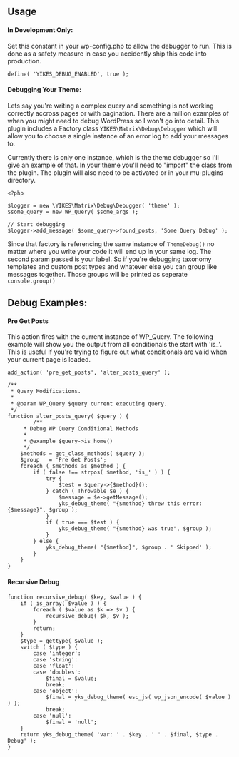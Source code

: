 ## Usage

#### In Development Only:
Set this constant in your wp-config.php to allow the debugger to run. This is done as a safety measure in case you accidently ship this code into production.

```
define( 'YIKES_DEBUG_ENABLED', true );
```

#### Debugging Your Theme:
Lets say you're writing a complex query and something is not working correctly accross pages or with pagination. There are a million examples of when you might need to debug WordPress so I won't go into detail. This plugin includes a Factory class `YIKES\Matrix\Debug\Debugger` which will allow you to choose a single instance of an error log to add your messages to.

Currently there is only one instance, which is the theme debugger so I'll give an example of that. In your theme you'll need to "import" the class from the plugin. The plugin will also need to be activated or in your mu-plugins directory.

```
<?php

$logger = new \YIKES\Matrix\Debug\Debugger( 'theme' );
$some_query = new WP_Query( $some_args );

// Start debugging
$logger->add_message( $some_query->found_posts, 'Some Query Debug' );
```

Since that factory is referencing the same instance of `ThemeDebug()` no matter where you write your code it will end up in your same log. The second param passed is your label. So if you're debugging taxonomy templates and custom post types and whatever else you can group like messages together. Those groups will be printed as seperate `console.group()`

## Debug Examples:

#### Pre Get Posts
This action fires with the current instance of WP_Query. The following example will show you the output from all conditionals the start with 'is_'. This is useful if you're trying to figure out what conditionals are valid when your current page is loaded.

```
add_action( 'pre_get_posts', 'alter_posts_query' );

/**
 * Query Modifications.
 *
 * @param WP_Query $query current executing query.
 */
function alter_posts_query( $query ) {
    	/**
	 * Debug WP Query Conditional Methods
	 *
	 * @example $query->is_home()
	 */
	$methods = get_class_methods( $query );
	$group   = 'Pre Get Posts';
	foreach ( $methods as $method ) {
		if ( false !== strpos( $method, 'is_' ) ) {
			try {
				$test = $query->{$method}();
			} catch ( Throwable $e ) {
				$message = $e->getMessage();
				yks_debug_theme( "{$method} threw this error: {$message}", $group );
			}
			if ( true === $test ) {
				yks_debug_theme( "{$method} was true", $group );
			}
		} else {
			yks_debug_theme( "{$method}", $group . ' Skipped' );
		}
	}
}
```

#### Recursive Debug

```
function recursive_debug( $key, $value ) {
	if ( is_array( $value ) ) {
		foreach ( $value as $k => $v ) {
			recursive_debug( $k, $v );
		}
		return;
	}
	$type = gettype( $value );
	switch ( $type ) {
		case 'integer':
		case 'string':
		case 'float':
		case 'doubles':
			$final = $value;
			break;
		case 'object':
			$final = yks_debug_theme( esc_js( wp_json_encode( $value ) ) );
			break;
		case 'null':
			$final = 'null';
	}
	return yks_debug_theme( 'var: ' . $key . ' ' . $final, $type . Debug' );
}
```
